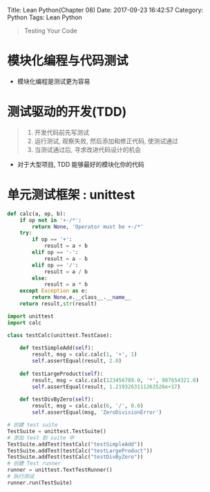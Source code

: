 Title: Lean Python(Chapter 08)
Date: 2017-09-23 16:42:57
Category: Python
Tags: Lean Python

> Testing Your Code

模块化编程与代码测试
=================

* 模块化编程是测试更为容易

测试驱动的开发(TDD)
============

> 1. 开发代码前先写测试
> 2. 运行测试, 观察失败, 然后添加和修正代码, 使测试通过
> 3. 当测试通过后, 寻求改进代码设计的机会

* 对于大型项目, TDD 能够最好的模块化你的代码

单元测试框架 : unittest
=====================

```python
def calc(a, op, b):
    if op not in '+-/*':
        return None, 'Operator must be +-/*'
    try:
        if op == '+':
            result = a + b
        elif op == '-':
            result = a - b
        elif op == '/':
            result = a / b
        else:
            result = a * b
    except Exception as e:
        return None,e.__class__.__name__
    return result,str(result)
```

```python
import unittest
import calc

class testCalc(unittest.TestCase):
    
    def testSimpleAdd(self):
        result, msg = calc.calc(1, '+', 1)
        self.assertEqual(result, 2.0)
    
    def testLargeProduct(self):
        result, msg = calc.calc(123456789.0, '*', 987654321.0)
        self.assertEqual(result, 1.2193263111263526e+17)
        
    def testDivByZero(self):
        result, msg = calc.calc(6, '/', 0.0)
        self.assertEqual(msg, 'ZeroDivisionError')

# 创建 test suite
TestSuite = unittest.TestSuite()
# 添加 test 到 suite 中
TestSuite.addTest(testCalc("testSimpleAdd"))
TestSuite.addTest(testCalc("testLargeProduct"))
TestSuite.addTest(testCalc("testDivByZero"))
# 创建 Test runner
runner = unittest.TextTestRunner()
# 执行测试
runner.run(TestSuite)
```

